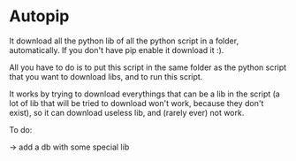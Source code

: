 # Autopip
It download all the python lib of all the python script in a folder, automatically. If you don't have pip enable it download it :).

All you have to do is to put this script in the same folder as the python script that you want to download libs, and to run this script.

It works by trying to download everythings that can be a lib in the script (a lot of lib that will be tried to download won't work, because they don't exist), so it can download useless lib, and (rarely ever) not work.


To do:

  -> add a db with some special lib
